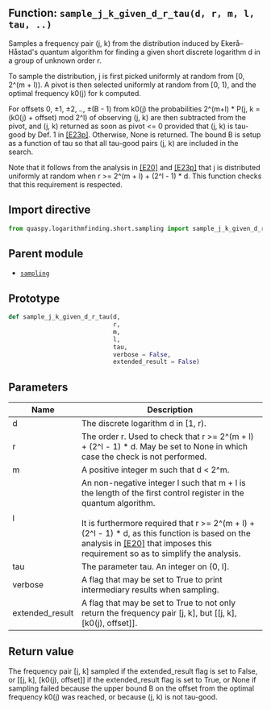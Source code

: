 ## Function: <code>sample\_j\_k\_given\_d\_r\_tau(d, r, m, l, tau, ..)</code>
Samples a frequency pair (j, k) from the distribution induced by Ekerå–Håstad's quantum algorithm for finding a given short discrete logarithm d in a group of unknown order r.

To sample the distribution, j is first picked uniformly at random from [0, 2^(m + l)). A pivot is then selected uniformly at random from [0, 1), and the optimal frequency k0(j) for k computed.

For offsets 0, ±1, ±2, .., ±(B - 1) from k0(j) the probabilities 2^(m+l) * P(j, k = (k0(j) + offset) mod 2^l) of observing (j, k) are then subtracted from the pivot, and (j, k) returned as soon as pivot <= 0 provided that (j, k) is tau-good by Def. 1 in [[E23p]](https://doi.org/10.48550/arXiv.2309.01754). Otherwise, None is returned. The bound B is setup as a function of tau so that all tau-good pairs (j, k) are included in the search.

Note that it follows from the analysis in [[E20]](https://doi.org/10.1007/s10623-020-00783-2) and [[E23p]](https://doi.org/10.48550/arXiv.2309.01754) that j is distributed uniformly at random when r >= 2^(m + l) + (2^l - 1) * d. This function checks that this requirement is respected.

## Import directive
```python
from quaspy.logarithmfinding.short.sampling import sample_j_k_given_d_r_tau
```

## Parent module
- [<code>sampling</code>](README.md)

## Prototype
```python
def sample_j_k_given_d_r_tau(d,
                             r,
                             m,
                             l,
                             tau,
                             verbose = False,
                             extended_result = False)
```

## Parameters
| <b>Name</b> | <b>Description</b> |
| ----------- | ------------------ |
| d | The discrete logarithm d in [1, r). |
| r | The order r. Used to check that r >= 2^(m + l) + (2^l - 1) * d. May be set to None in which case the check is not performed. |
| m | A positive integer m such that d < 2^m. |
| l | An non-negative integer l such that m + l is the length of the first control register in the quantum algorithm.<br><br>It is furthermore required that r >= 2^(m + l) + (2^l - 1) * d, as this function is based on the analysis in [[E20]](https://doi.org/10.1007/s10623-020-00783-2) that imposes this requirement so as to simplify the analysis. |
| tau | The parameter tau. An integer on (0, l]. |
| verbose | A flag that may be set to True to print intermediary results when sampling. |
| extended_result | A flag that may be set to True to not only return the frequency pair [j, k], but [[j, k], [k0(j), offset]]. |

## Return value
The frequency pair [j, k] sampled if the extended_result flag is set to False, or [[j, k], [k0(j), offset]] if the extended_result flag is set to True, or None if sampling failed because the upper bound B on the offset from the optimal frequency k0(j) was reached, or because (j, k) is not tau-good.

